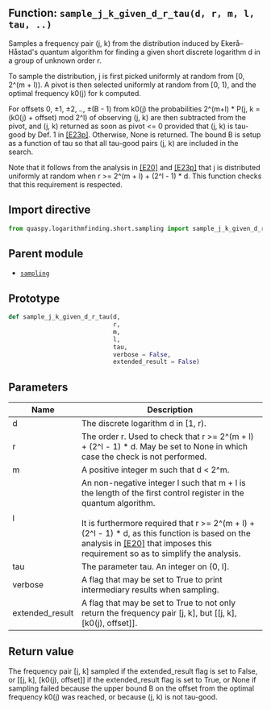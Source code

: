 ## Function: <code>sample\_j\_k\_given\_d\_r\_tau(d, r, m, l, tau, ..)</code>
Samples a frequency pair (j, k) from the distribution induced by Ekerå–Håstad's quantum algorithm for finding a given short discrete logarithm d in a group of unknown order r.

To sample the distribution, j is first picked uniformly at random from [0, 2^(m + l)). A pivot is then selected uniformly at random from [0, 1), and the optimal frequency k0(j) for k computed.

For offsets 0, ±1, ±2, .., ±(B - 1) from k0(j) the probabilities 2^(m+l) * P(j, k = (k0(j) + offset) mod 2^l) of observing (j, k) are then subtracted from the pivot, and (j, k) returned as soon as pivot <= 0 provided that (j, k) is tau-good by Def. 1 in [[E23p]](https://doi.org/10.48550/arXiv.2309.01754). Otherwise, None is returned. The bound B is setup as a function of tau so that all tau-good pairs (j, k) are included in the search.

Note that it follows from the analysis in [[E20]](https://doi.org/10.1007/s10623-020-00783-2) and [[E23p]](https://doi.org/10.48550/arXiv.2309.01754) that j is distributed uniformly at random when r >= 2^(m + l) + (2^l - 1) * d. This function checks that this requirement is respected.

## Import directive
```python
from quaspy.logarithmfinding.short.sampling import sample_j_k_given_d_r_tau
```

## Parent module
- [<code>sampling</code>](README.md)

## Prototype
```python
def sample_j_k_given_d_r_tau(d,
                             r,
                             m,
                             l,
                             tau,
                             verbose = False,
                             extended_result = False)
```

## Parameters
| <b>Name</b> | <b>Description</b> |
| ----------- | ------------------ |
| d | The discrete logarithm d in [1, r). |
| r | The order r. Used to check that r >= 2^(m + l) + (2^l - 1) * d. May be set to None in which case the check is not performed. |
| m | A positive integer m such that d < 2^m. |
| l | An non-negative integer l such that m + l is the length of the first control register in the quantum algorithm.<br><br>It is furthermore required that r >= 2^(m + l) + (2^l - 1) * d, as this function is based on the analysis in [[E20]](https://doi.org/10.1007/s10623-020-00783-2) that imposes this requirement so as to simplify the analysis. |
| tau | The parameter tau. An integer on (0, l]. |
| verbose | A flag that may be set to True to print intermediary results when sampling. |
| extended_result | A flag that may be set to True to not only return the frequency pair [j, k], but [[j, k], [k0(j), offset]]. |

## Return value
The frequency pair [j, k] sampled if the extended_result flag is set to False, or [[j, k], [k0(j), offset]] if the extended_result flag is set to True, or None if sampling failed because the upper bound B on the offset from the optimal frequency k0(j) was reached, or because (j, k) is not tau-good.

